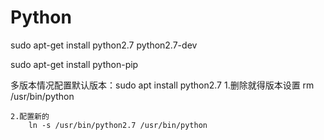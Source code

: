 # Python

sudo apt-get install python2.7 python2.7-dev

sudo apt-get install python-pip

多版本情况配置默认版本：sudo apt install python2.7
    1.删除就得版本设置
        rm /usr/bin/python

    2.配置新的
        ln -s /usr/bin/python2.7 /usr/bin/python